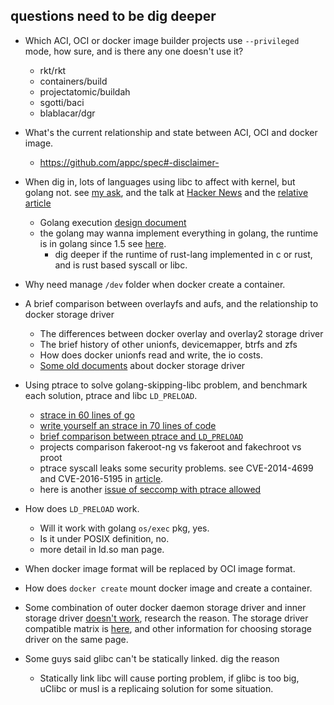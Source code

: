 questions need to be dig deeper
----

* Which ACI, OCI or docker image builder projects use `--privileged` mode, how sure, and is there any one doesn't use it?
	* rkt/rkt
	* containers/build
	* projectatomic/buildah
	* sgotti/baci
	* blablacar/dgr
* What's the current relationship and state between ACI, OCI and docker image.
	* https://github.com/appc/spec#-disclaimer-
* When dig in, lots of languages using libc to affect with kernel, but golang not. see [my ask](https://goo.gl/S4KJse), and the talk at [Hacker News](https://goo.gl/bFysCw) and the [relative article](https://goo.gl/1XmwtC)
	* Golang execution [design document](https://goo.gl/UY4vDB)
	* the golang may wanna implement everything in golang, the runtime is in golang since 1.5 see [here](https://www.infoq.com/news/2015/08/go-1-5).
		* dig deeper if the runtime of rust-lang implemented in c or rust, and is rust based syscall or libc.
* Why need manage `/dev` folder when docker create a container.
* A brief comparison between overlayfs and aufs, and the relationship to docker storage driver
	* The differences between docker overlay and overlay2 storage driver
	* The brief history of other unionfs, devicemapper, btrfs and zfs
	* How does docker unionfs read and write, the io costs.
	* [Some old documents](https://git.io/vd17o) about docker storage driver

* Using ptrace to solve golang-skipping-libc problem, and benchmark each solution, ptrace and libc `LD_PRELOAD`.
	* [strace in 60 lines of go](https://hackernoon.com/strace-in-60-lines-of-go-b4b76e3ecd64)
	* [write yourself an strace in 70 lines of code](https://blog.nelhage.com/2010/08/write-yourself-an-strace-in-70-lines-of-code/)
	* [brief comparison between ptrace and `LD_PRELOAD`](https://fakeroot-ng.lingnu.com/index.php/Home_Page#Technical_differences_between_Fakeroot_and_Fakeroot-ng)
	* projects comparison fakeroot-ng vs fakeroot and fakechroot vs proot
	* ptrace syscall leaks some security problems. see CVE-2014-4699 and CVE-2016-5195 in [article](https://docs.docker.com/engine/security/non-events/).
	* here is another [issue of seccomp with ptrace allowed](https://blog.lizzie.io/linux-containers-in-500-loc.html#fn.51)

* How does `LD_PRELOAD` work.
	* Will it work with golang `os/exec` pkg, yes.
	* Is it under POSIX definition, no.
	* more detail in ld.so man page.

* When docker image format will be replaced by OCI image format.
* How does `docker create` mount docker image and create a container.
* Some combination of outer docker daemon storage driver and inner storage driver [doesn't work](https://goo.gl/cjKAUs), research the reason. The storage driver compatible matrix is [here](https://goo.gl/Me7EFF), and other information for choosing storage driver on the same page.

* Some guys said glibc can't be statically linked. dig the reason
	* Statically link libc will cause porting problem, if glibc is too big, uClibc or musl is a replicaing solution for some situation.
